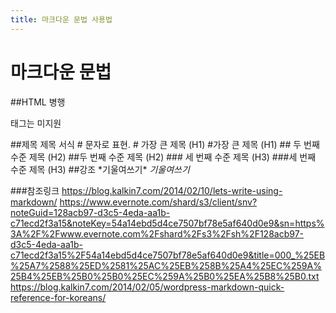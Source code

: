 ```yaml
---
title: 마크다운 문법 사용법
---
```


# 마크다운 문법

##HTML 병행
<table>태그는 미지원

##제목
제목 서식 \# 문자로 표현.
\# 가장 큰 제목 (H1)
#가장 큰 제목 (H1)
\## 두 번째 수준 제목 (H2)
##두 번째 수준 제목 (H2)
\### 세 번째 수준 제목 (H3)
###세 번째 수준 제목 (H3)
##강조
\*기울여쓰기\*
*기울여쓰기*




###참조링크
https://blog.kalkin7.com/2014/02/10/lets-write-using-markdown/
https://www.evernote.com/shard/s3/client/snv?noteGuid=128acb97-d3c5-4eda-aa1b-c71ecd2f3a15&noteKey=54a14ebd5d4ce7507bf78e5af640d0e9&sn=https%3A%2F%2Fwww.evernote.com%2Fshard%2Fs3%2Fsh%2F128acb97-d3c5-4eda-aa1b-c71ecd2f3a15%2F54a14ebd5d4ce7507bf78e5af640d0e9&title=000_%25EB%25A7%2588%25ED%2581%25AC%25EB%258B%25A4%25EC%259A%25B4%25EB%25B0%25B0%25EC%259A%25B0%25EA%25B8%25B0.txt
https://blog.kalkin7.com/2014/02/05/wordpress-markdown-quick-reference-for-koreans/
